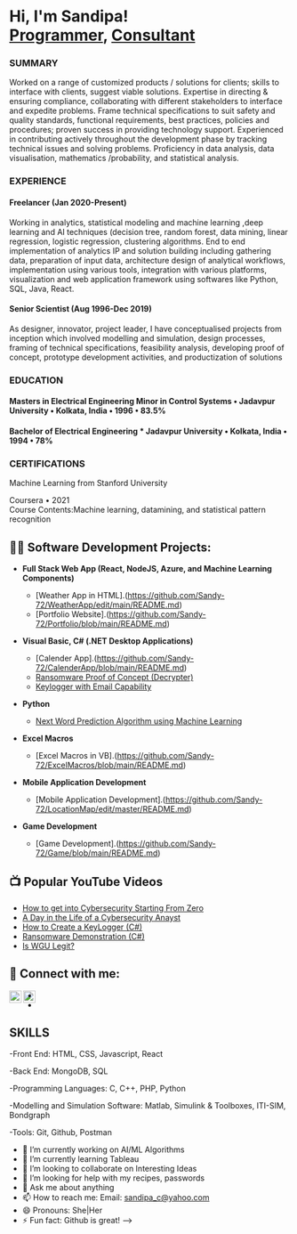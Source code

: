<h1>Hi, I'm Sandipa! <br/><a href="https://github.com/Sandy-72">Programmer</a>, <a href="https://www.linkedin.com/in/sandipa-chakraborty-31238724/">Consultant</a></h1>

<h3>SUMMARY</h3>
Worked on a range of customized products / solutions for clients; skills to interface with clients, suggest viable solutions.
Expertise in directing & ensuring compliance, collaborating with different stakeholders to interface and expedite problems. Frame technical
specifications to suit safety and quality standards, functional requirements, best practices, policies and procedures; proven success in
providing technology support. Experienced in contributing actively throughout the development phase by tracking technical issues and
solving problems. Proficiency in data analysis, data visualisation, mathematics /probability, and statistical analysis.

<h3>EXPERIENCE</h3>
<h4>Freelancer (Jan 2020-Present)</h4>
Working in analytics, statistical modeling and machine learning ,deep learning and AI techniques (decision tree, random forest, data
mining, linear regression, logistic regression, clustering algorithms. End to end implementation of analytics IP and solution building
including gathering data, preparation of input data, architecture design of analytical workflows, implementation using various tools,
integration with various platforms, visualization and web application framework using softwares like Python, SQL, Java, React.

<h4>Senior Scientist (Aug 1996-Dec 2019)</h4>
As designer, innovator, project leader, I have conceptualised projects from inception which involved modelling and simulation, design
processes, framing of technical specifications, feasibility analysis, developing proof of concept, prototype development activities, and
productization of solutions

<h3>EDUCATION</h3>
<h4>Masters in Electrical Engineering  
 Minor in Control Systems • Jadavpur University • Kolkata, India •   1996   •    83.5%  </h4>
<h4> Bachelor of Electrical Engineering * Jadavpur University • Kolkata, India •   1994   •   78%   </h4>

<h3>CERTIFICATIONS</h3>
Machine Learning from Stanford University        

Coursera • 2021    
Course Contents:Machine learning, datamining, and statistical pattern recognition   


<h2>👨‍💻 Software Development Projects:</h2>

- <b>Full Stack Web App (React, NodeJS, Azure, and Machine Learning Components)</b>
  - [Weather App in HTML].(https://github.com/Sandy-72/WeatherApp/edit/main/README.md)
  - [Portfolio Website].(https://github.com/Sandy-72/Portfolio/blob/main/README.md)
    
- <b>Visual Basic, C# (.NET Desktop Applications)</b>
  - [Calender App].(https://github.com/Sandy-72/CalenderApp/blob/main/README.md)
  - [Ransomware Proof of Concept (Decrypter)](https://github.com/joshmadakor1/DecrypterPOC)
  - [Keylogger with Email Capability](https://github.com/joshmadakor1/Key-Logger-With-Email)

- <b>Python</b>
  - [Next Word Prediction Algorithm using Machine Learning](https://github.com/Sandy-72/ML_NextWordPrediction/blob/main/README.md)
 
- <b> Excel Macros </b>
  - [Excel Macros in VB].(https://github.com/Sandy-72/ExcelMacros/blob/main/README.md)
 
- <b> Mobile Application Development </b>
  - [Mobile Application Development].(https://github.com/Sandy-72/LocationMap/edit/master/README.md)
 
- <b> Game Development </b>
  - [Game Development].(https://github.com/Sandy-72/Game/blob/main/README.md)
    

<h2>📺 Popular YouTube Videos</h2>

- [How to get into Cybersecurity Starting From Zero](https://www.youtube.com/watch?v=a83ASGn_V_s)
- [A Day in the Life of a Cybersecurity Anayst](https://www.youtube.com/watch?v=uHy3oM7NnoU)
- [How to Create a KeyLogger (C#)](https://www.youtube.com/watch?v=N-L9hklSlNk)
- [Ransomware Demonstration (C#)](https://www.youtube.com/watch?v=OfvdQeh79s0)
- [Is WGU Legit?](https://www.youtube.com/watch?v=E2MwRWxDBkA)

<h2> 🤳 Connect with me:</h2>


[<img align="left" alt="JoshMadakor | LinkedIn" width="22px" src="https://cdn.jsdelivr.net/npm/simple-icons@v3/icons/linkedin.svg" />][linkedin]
[<img align="left" alt="JoshMadakor | Instagram" width="22px" src="https://cdn.jsdelivr.net/npm/simple-icons@v3/icons/instagram.svg" />][instagram]
  
[instagram]: https://www.instagram.com/sandipa_chakrborty/  
[linkedin]: https://linkedin.com/in/sandipa-chakraborty-31238724/  

-
-

<h2>SKILLS</h2>   

-Front End: HTML, CSS, Javascript, React  

-Back End: MongoDB, SQL   

-Programming Languages: C, C++, PHP, Python   

-Modelling and Simulation Software: Matlab, Simulink & Toolboxes, ITI-SIM, Bondgraph  

-Tools: Git, Github, Postman  



  
- 🔭 I’m currently working on AI/ML Algorithms
- 🌱 I’m currently learning Tableau 
- 👯 I’m looking to collaborate on Interesting Ideas
- 🤔 I’m looking for help with my recipes, passwords
- 💬 Ask me about anything
- 📫 How to reach me: Email: sandipa_c@yahoo.com
- 😄 Pronouns: She|Her
- ⚡ Fun fact: Github is great!
-->
